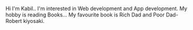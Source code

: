 Hi I'm Kabil..
I'm interested in Web development and App development.
My hobby is reading Books...
My favourite book is Rich Dad and Poor Dad-Robert kiyosaki.
